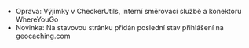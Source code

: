 
- Oprava: Výjimky v CheckerUtils, interní směrovací službě a konektoru WhereYouGo
- Novinka: Na stavovou stránku přidán poslední stav přihlášení na geocaching.com
